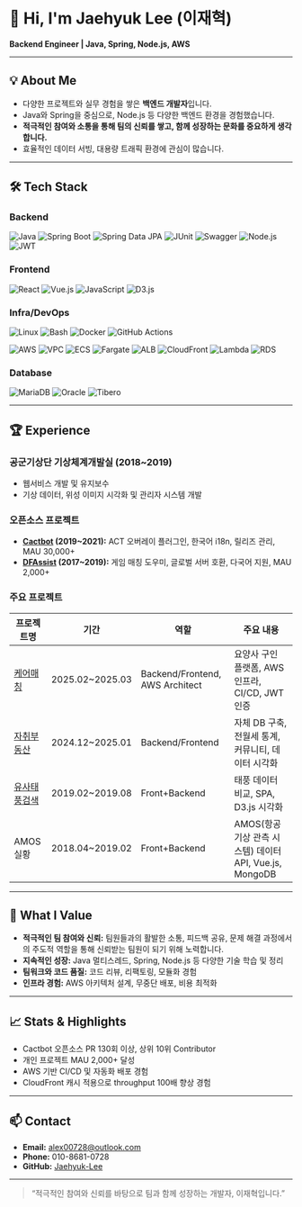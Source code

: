 # 👋 Hi, I'm Jaehyuk Lee (이재혁)

**Backend Engineer | Java, Spring, Node.js, AWS**

---

## 💡 About Me

- 다양한 프로젝트와 실무 경험을 쌓은 **백엔드 개발자**입니다.
- Java와 Spring을 중심으로, Node.js 등 다양한 백엔드 환경을 경험했습니다.
- **적극적인 참여와 소통을 통해 팀의 신뢰를 쌓고, 함께 성장하는 문화를 중요하게 생각합니다.**
- 효율적인 데이터 서빙, 대용량 트래픽 환경에 관심이 많습니다.

---

## 🛠️ Tech Stack

### Backend
![Java](https://img.shields.io/badge/Java-e91616?style=flat) ![Spring Boot](https://img.shields.io/badge/Spring_Boot-6DB33F?style=flat&logo=spring-boot&logoColor=white) ![Spring Data JPA](https://img.shields.io/badge/Spring_Data_JPA-6DB33F?style=flat&logo=spring&logoColor=white) ![JUnit](https://img.shields.io/badge/JUnit-25A162?style=flat&logo=junit5&logoColor=white) ![Swagger](https://img.shields.io/badge/Swagger-85EA2D?style=flat&logo=swagger&logoColor=black) ![Node.js](https://img.shields.io/badge/Node.js-43853D?style=flat&logo=node.js&logoColor=white) ![JWT](https://img.shields.io/badge/JWT-000000?style=flat&logo=json-web-tokens&logoColor=white)

### Frontend
![React](https://img.shields.io/badge/React-61DAFB?style=flat&logo=react&logoColor=black) ![Vue.js](https://img.shields.io/badge/Vue.js-4FC08D?style=flat&logo=vue.js&logoColor=white) ![JavaScript](https://img.shields.io/badge/JavaScript-F7DF1E?style=flat&logo=javascript&logoColor=black) ![D3.js](https://img.shields.io/badge/D3.js-F9A03C?style=flat&logo=d3&logoColor=white)

### Infra/DevOps
![Linux](https://img.shields.io/badge/Linux-FCC624?style=flat&logo=linux&logoColor=black) ![Bash](https://img.shields.io/badge/Bash-4EAA25?style=flat&logo=gnu-bash&logoColor=white) ![Docker](https://img.shields.io/badge/Docker-2496ED?style=flat&logo=docker&logoColor=white) ![GitHub Actions](https://img.shields.io/badge/GitHub_Actions-2088FF?style=flat&logo=github-actions&logoColor=white)

![AWS](https://img.shields.io/badge/AWS-232F3E?style=flat) ![VPC](https://img.shields.io/badge/VPC-232F3E?style=flat&) ![ECS](https://img.shields.io/badge/ECS-232F3E?style=flat&) ![Fargate](https://img.shields.io/badge/Fargate-232F3E?style=flat&) ![ALB](https://img.shields.io/badge/ALB-232F3E?style=flat&) ![CloudFront](https://img.shields.io/badge/CloudFront-232F3E?style=flat&) ![Lambda](https://img.shields.io/badge/Lambda-232F3E?style=flat) ![RDS](https://img.shields.io/badge/RDS-232F3E?style=flat)

### Database
![MariaDB](https://img.shields.io/badge/MariaDB-003545?style=flat&logo=mariadb&logoColor=white) ![Oracle](https://img.shields.io/badge/Oracle-F80000?style=flat) ![Tibero](https://img.shields.io/badge/Tibero-FF6B35?style=flat)

---

## 🏆 Experience

### 공군기상단 기상체계개발실 (2018~2019)
- 웹서비스 개발 및 유지보수
- 기상 데이터, 위성 이미지 시각화 및 관리자 시스템 개발

### 오픈소스 프로젝트
- **[Cactbot](https://github.com/Jaehyuk-Lee/cactbot) (2019~2021):** ACT 오버레이 플러그인, 한국어 i18n, 릴리즈 관리, MAU 30,000+
- **[DFAssist](https://github.com/Jaehyuk-Lee/DFAssist) (2017~2019):** 게임 매칭 도우미, 글로벌 서버 호환, 다국어 지원, MAU 2,000+

### 주요 프로젝트

| 프로젝트명 | 기간 | 역할 | 주요 내용 |
|-|-|-|-|
| [케어매칭](https://github.com/Jaehyuk-Lee/carematching-backend) | 2025.02~2025.03 | Backend/Frontend, AWS Architect | 요양사 구인 플랫폼, AWS 인프라, CI/CD, JWT 인증 |
| [자취부동산](https://github.com/Jaehyuk-Lee/JachuiPlan) | 2024.12~2025.01 | Backend/Frontend | 자체 DB 구축, 전월세 통계, 커뮤니티, 데이터 시각화 |
| [유사태풍검색](https://windowsce0728.notion.site/225dcaef14098093aabacc2aa9dad5ef) | 2019.02~2019.08 | Front+Backend | 태풍 데이터 비교, SPA, D3.js 시각화 |
| AMOS 실황 | 2018.04~2019.02 | Front+Backend | AMOS(항공 기상 관측 시스템) 데이터 API, Vue.js, MongoDB |

---

## 🌱 What I Value

- **적극적인 팀 참여와 신뢰:** 팀원들과의 활발한 소통, 피드백 공유, 문제 해결 과정에서의 주도적 역할을 통해 신뢰받는 팀원이 되기 위해 노력합니다.
- **지속적인 성장:** Java 멀티스레드, Spring, Node.js 등 다양한 기술 학습 및 정리
- **팀워크와 코드 품질:** 코드 리뷰, 리팩토링, 모듈화 경험
- **인프라 경험:** AWS 아키텍처 설계, 무중단 배포, 비용 최적화

---

## 📈 Stats & Highlights

- Cactbot 오픈소스 PR 130회 이상, 상위 10위 Contributor
- 개인 프로젝트 MAU 2,000+ 달성
- AWS 기반 CI/CD 및 자동화 배포 경험
- CloudFront 캐시 적용으로 throughput 100배 향상 경험

---

## 📫 Contact

- **Email:** alex00728@outlook.com
- **Phone:** 010-8681-0728
- **GitHub:** [Jaehyuk-Lee](https://github.com/Jaehyuk-Lee)

---

> “적극적인 참여와 신뢰를 바탕으로 팀과 함께 성장하는 개발자, 이재혁입니다.”
